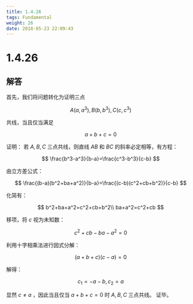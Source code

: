 ```yaml
---
title: 1.4.26
tags: Fundamental
weight: 26
date: 2018-05-23 22:09:43
---
```


# 1.4.26


## 解答

首先，我们将问题转化为证明三点

$$
A(a,a^3),B(b,b^3),C(c,c^3)
$$

共线，当且仅当满足

$$
a+b+c=0
$$

证明：
若 $A,B,C$ 三点共线，则直线 $AB$ 和 $BC$ 的斜率必定相等，有方程：

$$
\frac{b^3-a^3}{b-a}=\frac{c^3-b^3}{c-b}
$$

由立方差公式：

$$
\frac{(b-a)(b^2+ba+a^2)}{b-a}=\frac{(c-b)(c^2+cb+b^2)}{c-b}
$$

化简有：

$$
b^2+ba+a^2=c^2+cb+b^2\\
ba+a^2=c^2+cb
$$

移项，将 $c$ 视为未知数：

$$
c^2+cb-ba-a^2=0
$$

利用十字相乘法进行因式分解：

$$
(a+b+c)(c-a)=0
$$

解得：

$$
c_1=-a-b,c_2=a
$$

显然 $c\ne a$ ，因此当且仅当 $a+b+c=0$ 时 $A,B,C$ 三点共线。
证毕。
